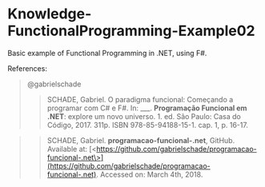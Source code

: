 # Knowledge-FunctionalProgramming-Example02
Basic example of Functional Programming in .NET, using F#.

References:
> @gabrielschade
>> SCHADE, Gabriel. O paradigma funcional: Começando a programar com C# e F#. In: \_\_\_. **Programação Funcional em .NET**: explore um novo universo. 1. ed. São Paulo: Casa do Código, 2017. 311p. ISBN 978-85-94188-15-1. cap. 1, p. 16-17.

>> SCHADE, Gabriel. **programacao-funcional-.net**, GitHub. Available at: [\<https://github.com/gabrielschade/programacao-funcional-.net\>](https://github.com/gabrielschade/programacao-funcional-.net). Accessed on: March 4th, 2018.
